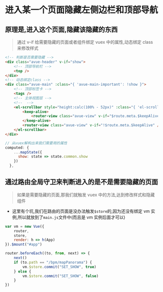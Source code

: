 # 进入某一个页面隐藏左侧边栏和顶部导航

## 原理是,进入这个页面,隐藏该隐藏的东西

> 通过 v-if 给需要隐藏的页面或者组件绑定 vuex 中的属性,动态绑定 class 来修改样式

```html
<!-- 判断是否需要隐藏 -->
<div class="avue-header" v-if="show">
	<!-- 顶部导航栏 -->
	<top />
</div>
<!-- 动态绑定class -->
<div class="avue-main" :class="{ 'avue-main-important': !show }">
	<!-- 顶部标签卡 -->
	<tags />
	<!-- 主体视图层 -->
	<!--  -->
	<el-scrollbar style="height:calc(100% - 52px)" :class="{ 'el-scrollbar-important': !show }">
		<keep-alive>
			<router-view class="avue-view" v-if="$route.meta.$keepAlive" />
		</keep-alive>
		<router-view class="avue-view" v-if="!$route.meta.$keepAlive" />
	</el-scrollbar>
</div>
```

```js
// 从vuex解构出来我们需要用的属性
computed: {
    ...mapState({
      show: state => state.common.show
    })
  },
```

## 通过路由全局守卫来判断进入的是不是需要隐藏的页面

> 如果是需要隐藏的页面,那我们就触发 vuex 中的方法,达到修改样式和隐藏组件

- 这里有个坑,我们在路由的页面是没办法触发`$store`的,因为还没有绑定 vm 实例,所以就放到了`main.js`文件中(而且是 vm 实例后面才可以)

```js
var vm = new Vue({
	router,
	store,
	render: h => h(App)
}).$mount("#app")

router.beforeEach((to, from, next) => {
	next()
	if (to.path == "/bpm/mapPanorama") {
		vm.$store.commit("SET_SHOW", true)
	} else {
		vm.$store.commit("SET_SHOW", false)
	}
})
```
